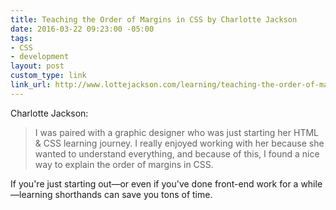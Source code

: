 ```yaml
---
title: Teaching the Order of Margins in CSS by Charlotte Jackson
date: 2016-03-22 09:23:00 -05:00
tags:
- CSS
- development
layout: post
custom_type: link
link_url: http://www.lottejackson.com/learning/teaching-the-order-of-margins
---
```


Charlotte Jackson:

> I was paired with a graphic designer who was just starting her HTML & CSS learning journey. I really enjoyed working with her because she wanted to understand everything, and because of this, I found a nice way to explain the order of margins in CSS.

If you're just starting out—or even if you've done front-end work for a while—learning shorthands can save you tons of time.
